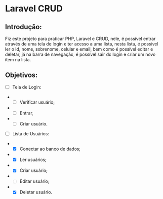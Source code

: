 # Laravel CRUD
## Introdução:
Fiz este projeto para praticar PHP, Laravel e CRUD, nele, é possível entrar através de uma tela de login e ter acesso a uma lista, nesta lista, é possível ler o id, nome, sobrenome, celular e email, bem como é possível editar e deletar, já na barra de navegação, é possível sair do login e criar um novo item na lista.
## Objetivos:
- [ ] Tela de Login:
- - [ ] Verificar usuário;
- - [ ] Entrar;
- - [ ] Criar usuário.
- [ ] Lista de Usuários:
- - [x] Conectar ao banco de dados;
- - [x] Ler usuários;
- - [x] Criar usuário;
- - [ ] Editar usuário;
- - [x] Deletar usuário.
